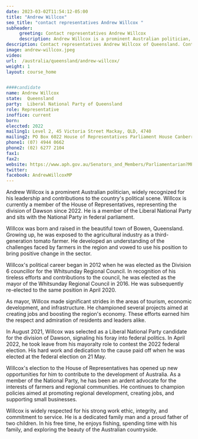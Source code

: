 ```yaml
---
date: 2023-03-02T11:54:12-05:00
title: "Andrew Willcox"
seo_title: "contact representatives Andrew Willcox "
subheader:
     greeting: Contact representatives Andrew Willcox
     description: Andrew Willcox is a prominent Australian politician, widely recognized for his leadership and contributions to the country's political scene.
description: Contact representatives Andrew Willcox of Queensland. Contact information for Andrew Willcox includes email address, phone number, and mailing address.
image: andrew-willcox.jpeg
video:
url:  /australia/queensland/andrew-willcox/
weight: 1
layout: course_home


####candidate
name: Andrew Willcox
state:	Queensland
party:	Liberal National Party of Queensland
role: Representative
inoffice: current
born:  
eleccted: 2022
mailing1: Level 2, 45 Victoria Street Mackay, QLD, 4740
mailing2: PO Box 6022 House of Representatives Parliament House Canberra ACT 2600
phone1: (07) 4944 0662
phone2: (02) 6277 2104
fax1:
fax2:
website: https://www.aph.gov.au/Senators_and_Members/Parliamentarian?MPID=286535
twitter:
facebook: AndrewWillcoxMP
---
```


Andrew Willcox is a prominent Australian politician, widely recognized for his leadership and contributions to the country's political scene. Willcox is currently a member of the House of Representatives, representing the division of Dawson since 2022. He is a member of the Liberal National Party and sits with the National Party in federal parliament.

Willcox was born and raised in the beautiful town of Bowen, Queensland. Growing up, he was exposed to the agricultural industry as a third-generation tomato farmer. He developed an understanding of the challenges faced by farmers in the region and vowed to use his position to bring positive change in the sector.

Willcox's political career began in 2012 when he was elected as the Division 6 councillor for the Whitsunday Regional Council. In recognition of his tireless efforts and contributions to the council, he was elected as the mayor of the Whitsunday Regional Council in 2016. He was subsequently re-elected to the same position in April 2020.

As mayor, Willcox made significant strides in the areas of tourism, economic development, and infrastructure. He championed several projects aimed at creating jobs and boosting the region's economy. These efforts earned him the respect and admiration of residents and leaders alike.

In August 2021, Willcox was selected as a Liberal National Party candidate for the division of Dawson, signaling his foray into federal politics. In April 2022, he took leave from his mayoralty role to contest the 2022 federal election. His hard work and dedication to the cause paid off when he was elected at the federal election on 21 May.

Willcox's election to the House of Representatives has opened up new opportunities for him to contribute to the development of Australia. As a member of the National Party, he has been an ardent advocate for the interests of farmers and regional communities. He continues to champion policies aimed at promoting regional development, creating jobs, and supporting small businesses.

Willcox is widely respected for his strong work ethic, integrity, and commitment to service. He is a dedicated family man and a proud father of two children. In his free time, he enjoys fishing, spending time with his family, and exploring the beauty of the Australian countryside.